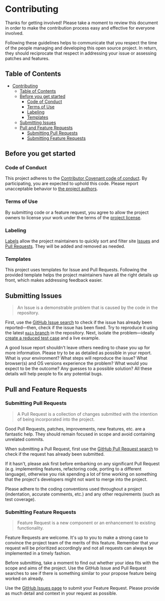 # Contributing

Thanks for getting involved! Please take a moment to review this document in order to make the contribution process easy and effective for everyone involved.

Following these guidelines helps to communicate that you respect the time of the people managing and developing this open source project. In return, they should reciprocate that respect in addressing your issue or assessing patches and features.


## Table of Contents
- [Contributing](#contributing)
  - [Table of Contents](#table-of-contents)
  - [Before you get started](#before-you-get-started)
    - [Code of Conduct](#code-of-conduct)
    - [Terms of Use](#terms-of-use)
    - [Labeling](#labeling)
    - [Templates](#templates)
  - [Submitting Issues](#submitting-issues)
  - [Pull and Feature Requests](#pull-and-feature-requests)
    - [Submitting Pull Requests](#submitting-pull-requests)
    - [Submitting Feature Requests](#submitting-feature-requests)


## Before you get started

### Code of Conduct

This project adheres to the [Contributor Covenant code of conduct](http://contributor-covenant.org/version/1/4/). By participating, you are expected to uphold this code. Please report unacceptable behavior to [the project authors](https://github.com/ericwbailey/ericwbailey.design/blob/main/AUTHORS).

### Terms of Use

By submitting code or a feature request, you agree to allow the project owners to license your work under the terms of the [project license](https://github.com/ericwbailey/ericwbailey.design/blob/main/LICENSE.md).

### Labeling

[Labels](https://github.com/ericwbailey/ericwbailey.design/labels) allow the project maintainers to quickly sort and filter site [Issues](https://github.com/ericwbailey/ericwbailey.design/issues?q=is%3Aissue+is%3Aopen+sort%3Aupdated-desc) and [Pull Requests](https://github.com/ericwbailey/ericwbailey.design/pulls?q=is%3Apr+is%3Aopen+sort%3Aupdated-desc). They will be added and removed as needed.

### Templates

This project uses templates for Issue and Pull Requests. Following the provided template helps the project maintainers have all the right details up front, which makes addressing feedback easier.


## Submitting Issues

>An Issue is a demonstrable problem that is caused by the code in the repository.

First, use the [GitHub Issue search](https://github.com/ericwbailey/ericwbailey.design/issues) to check if the issue has already been reported—then, check if the issue has been fixed. Try to reproduce it using the latest [`main` branch](https://github.com/ericwbailey/ericwbailey.design/tree/main) in the repository. Next, isolate the problem—ideally [create a reduced test case](https://css-tricks.com/reduced-test-cases/) and a live example.

A good Issue report shouldn't leave others needing to chase you up for more information. Please try to be as detailed as possible in your report. What is your environment? What steps will reproduce the issue? What browser(s) and OS versions experience the problem? What would you expect to be the outcome? Any guesses to a possible solution? All these details will help people to fix any potential bugs.


## Pull and Feature Requests

### Submitting Pull Requests

>A Pull Request is a collection of changes submitted with the intention of being incorporated into the project.

Good Pull Requests, patches, improvements, new features, etc. are a fantastic help. They should remain focused in scope and avoid containing unrelated commits.

When submitting a Pull Request, first use the [GitHub Pull Request search](https://github.com/ericwbailey/ericwbailey.design/pulls) to check if the request has already been submitted.

If it hasn't, please ask first before embarking on any significant Pull Request (e.g. implementing features, refactoring code, porting to a different language), otherwise you risk spending a lot of time working on something that the project's developers might not want to merge into the project.

Please adhere to the coding conventions used throughout a project (indentation, accurate comments, etc.) and any other requirements (such as test coverage).

### Submitting Feature Requests

>Feature Request is a new component or an enhancement to existing functionality.

Feature Requests are welcome. It's up to you to make a strong case to convince the project team of the merits of this feature. Remember that your request will be prioritized accordingly and not all requests can always be implemented in a timely fashion.

Before submitting, take a moment to find out whether your idea fits with the scope and aims of the project. Use the GitHub Issue and Pull Request searches to see if there is something similar to your propose feature being worked on already.

Use the [GitHub Issues page](https://github.com/ericwbailey/ericwbailey.design/issues) to submit your Feature Request. Please provide as much detail and context in your request as possible.
